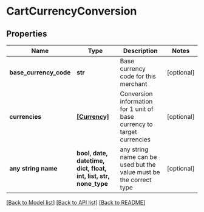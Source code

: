 # CartCurrencyConversion


## Properties
Name | Type | Description | Notes
------------ | ------------- | ------------- | -------------
**base_currency_code** | **str** | Base currency code for this merchant | [optional] 
**currencies** | [**[Currency]**](Currency.md) | Conversion information for 1 unit of base currency to target currencies | [optional] 
**any string name** | **bool, date, datetime, dict, float, int, list, str, none_type** | any string name can be used but the value must be the correct type | [optional]

[[Back to Model list]](../README.md#documentation-for-models) [[Back to API list]](../README.md#documentation-for-api-endpoints) [[Back to README]](../README.md)


